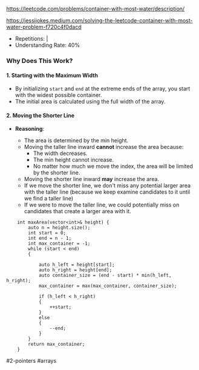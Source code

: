 https://leetcode.com/problems/container-with-most-water/description/

https://jessijokes.medium.com/solving-the-leetcode-container-with-most-water-problem-f720c4f0dacd

- Repetitions: |
- Understanding Rate: 40%
### **Why Does This Work?**

#### **1. Starting with the Maximum Width**

- By initializing `start` and `end` at the extreme ends of the array, you start with the widest possible container.
- The initial area is calculated using the full width of the array.

#### **2. Moving the Shorter Line**

- **Reasoning**:
    
    - The area is determined by the min height.
    - Moving the taller line inward **cannot** increase the area because:
        - The width decreases.
        - The min height cannot increase.
        - No matter how much we move the index, the area will be limited by the shorter line.
    - Moving the shorter line inward **may** increase the area.
    - If we move the shorter line, we don't miss any potential larger area with the taller line (because we keep examine candidates to it until we find a taller line) 
    - If we were to move the taller line, we could potentially miss on candidates that create a larger area with it.

```
    int maxArea(vector<int>& height) {
        auto n = height.size();
        int start = 0;
        int end = n - 1;
        int max_container = -1;
        while (start < end)
        {

            auto h_left = height[start];
            auto h_right = height[end];
            auto container_size = (end - start) * min(h_left, h_right);
            max_container = max(max_container, container_size);

            if (h_left < h_right)
            {
                ++start;
            }
            else
            {
                --end;
            }
        }
        return max_container;
    }
```

#2-pointers #arrays 